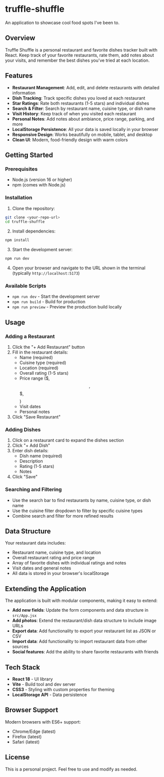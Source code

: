 # truffle-shuffle

An application to showcase cool food spots I've been to.

## Overview

Truffle Shuffle is a personal restaurant and favorite dishes tracker built with React. Keep track of your favorite restaurants, rate them, add notes about your visits, and remember the best dishes you've tried at each location.

## Features

- **Restaurant Management**: Add, edit, and delete restaurants with detailed information
- **Dish Tracking**: Track specific dishes you loved at each restaurant
- **Star Ratings**: Rate both restaurants (1-5 stars) and individual dishes
- **Search & Filter**: Search by restaurant name, cuisine type, or dish name
- **Visit History**: Keep track of when you visited each restaurant
- **Personal Notes**: Add notes about ambiance, price range, parking, and more
- **LocalStorage Persistence**: All your data is saved locally in your browser
- **Responsive Design**: Works beautifully on mobile, tablet, and desktop
- **Clean UI**: Modern, food-friendly design with warm colors

## Getting Started

### Prerequisites

- Node.js (version 16 or higher)
- npm (comes with Node.js)

### Installation

1. Clone the repository:
```bash
git clone <your-repo-url>
cd truffle-shuffle
```

2. Install dependencies:
```bash
npm install
```

3. Start the development server:
```bash
npm run dev
```

4. Open your browser and navigate to the URL shown in the terminal (typically `http://localhost:5173`)

### Available Scripts

- `npm run dev` - Start the development server
- `npm run build` - Build for production
- `npm run preview` - Preview the production build locally

## Usage

### Adding a Restaurant

1. Click the "+ Add Restaurant" button
2. Fill in the restaurant details:
   - Name (required)
   - Cuisine type (required)
   - Location (required)
   - Overall rating (1-5 stars)
   - Price range ($, $$, $$$, $$$$)
   - Visit dates
   - Personal notes
3. Click "Save Restaurant"

### Adding Dishes

1. Click on a restaurant card to expand the dishes section
2. Click "+ Add Dish"
3. Enter dish details:
   - Dish name (required)
   - Description
   - Rating (1-5 stars)
   - Notes
4. Click "Save"

### Searching and Filtering

- Use the search bar to find restaurants by name, cuisine type, or dish name
- Use the cuisine filter dropdown to filter by specific cuisine types
- Combine search and filter for more refined results

## Data Structure

Your restaurant data includes:
- Restaurant name, cuisine type, and location
- Overall restaurant rating and price range
- Array of favorite dishes with individual ratings and notes
- Visit dates and general notes
- All data is stored in your browser's localStorage

## Extending the Application

The application is built with modular components, making it easy to extend:

- **Add new fields**: Update the form components and data structure in `src/App.jsx`
- **Add photos**: Extend the restaurant/dish data structure to include image URLs
- **Export data**: Add functionality to export your restaurant list as JSON or CSV
- **Import data**: Add functionality to import restaurant data from other sources
- **Social features**: Add the ability to share favorite restaurants with friends

## Tech Stack

- **React 18** - UI library
- **Vite** - Build tool and dev server
- **CSS3** - Styling with custom properties for theming
- **LocalStorage API** - Data persistence

## Browser Support

Modern browsers with ES6+ support:
- Chrome/Edge (latest)
- Firefox (latest)
- Safari (latest)

## License

This is a personal project. Feel free to use and modify as needed.